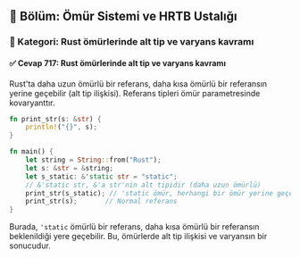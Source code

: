 ## 📘 Bölüm: Ömür Sistemi ve HRTB Ustalığı  
### 🔹 Kategori: Rust ömürlerinde alt tip ve varyans kavramı  
#### ✅ Cevap 717: Rust ömürlerinde alt tip ve varyans kavramı

Rust'ta daha uzun ömürlü bir referans, daha kısa ömürlü bir referansın yerine geçebilir (alt tip ilişkisi). Referans tipleri ömür parametresinde kovaryanttır.

```rust
fn print_str(s: &str) {
    println!("{}", s);
}

fn main() {
    let string = String::from("Rust");
    let s: &str = &string;
    let s_static: &'static str = "static";
    // &'static str, &'a str'nin alt tipidir (daha uzun ömürlü)
    print_str(s_static); // 'static ömür, herhangi bir ömür yerine geçebilir
    print_str(s);       // Normal referans
}
```

Burada, `'static` ömürlü bir referans, daha kısa ömürlü bir referansın beklenildiği yere geçebilir. Bu, ömürlerde alt tip ilişkisi ve varyansın bir sonucudur.
